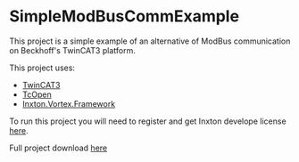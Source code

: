 # SimpleModBusCommExample

This project is a simple example of an alternative of ModBus communication on Beckhoff's TwinCAT3 platform.

This project uses: 

- [TwinCAT3](https://www.beckhoff.com/en-us/products/automation/twincat/)
- [TcOpen](https://github.com/TcOpenGroup/TcOpen)
- [Inxton.Vortex.Framework](https://docs.inxton.com/)

To run this project you will need to register and get Inxton develope license [here](https://inxton.com/register).

Full project download [here](https://github.com/PTKu/SimpleModBusCommExample/releases/download/untagged-a16e5442a408d409d282/XAE_ModbusExample.zip)


